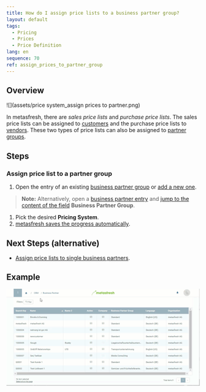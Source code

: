 ```yaml
---
title: How do I assign price lists to a business partner group?
layout: default
tags:
  - Pricing
  - Prices
  - Price Definition
lang: en
sequence: 70
ref: assign_prices_to_partner_group
---
```


## Overview
![](assets/price system_assign prices to partner.png)

In metasfresh, there are *sales price lists* and *purchase price lists*. The sales price lists can be assigned to [customers](Assign_prices_to_partner) and the purchase price lists to [vendors](Assign_prices_to_partner). These two types of price lists can also be assigned to [partner groups](New_Business_Partner_Group).

## Steps

### Assign price list to a partner group
1. Open the entry of an existing [business partner group](Menu) or [add a new one](New_Business_Partner_Group).
 >**Note:** Alternatively, open a [business partner entry](New_Business_Partner) and [jump to the content of the field](Jumpto) **Business Partner Group**.

1. Pick the desired **Pricing System**.
1. [metasfresh saves the progress automatically](Saveindicator).

## Next Steps (alternative)
- [Assign price lists to single business partners](Assign_prices_to_partner_group).

## Example
![](assets/Assign_Prices_to_Partner_Group.gif)

